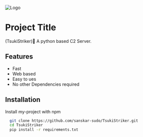 
![Logo](https://wpmanageninja.com/wp-content/uploads/2018/09/wpmanageninja_logo_icon-1-1.png)






# Project Title

(TsukiStriker)🥷
A python based C2 Server.

## Features

- Fast
- Web based
- Easy to ues
- No other Dependencies required 







## Installation

Install my-project with npm

```bash
  git clone https://github.com/sanskar-sudo/TsukiStriker.git
  cd TsukiStriker
  pip install -r requirements.txt

```
    
